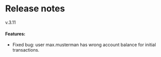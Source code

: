 # Release notes
v.3.11
#### Features:
* Fixed bug: user max.musterman has wrong account balance for initial transactions.